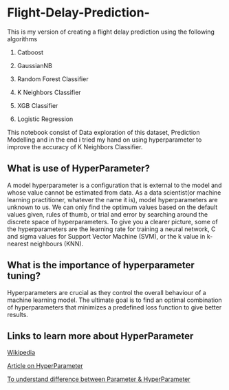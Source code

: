 # Flight-Delay-Prediction-
This is my version of creating a flight delay prediction using the following algorithms

1. Catboost

2. GaussianNB

3. Random Forest Classifier

4. K Neighbors Classifier

5. XGB Classifier

6. Logistic Regression

This notebook consist of Data exploration of this dataset, Prediction Modelling and in the end i tried my hand on using hyperparameter to improve the accuracy of K Neighbors Classifier.

## What is use of HyperParameter?

A model hyperparameter is a configuration that is external to the model and whose value cannot be estimated from data. As a data scientist(or machine learning practitioner, whatever the name it is), model hyperparameters are unknown to us.
We can only find the optimum values based on the default values given, rules of thumb, or trial and error by searching around the discrete space of hyperparameters.
To give you a clearer picture, some of the hyperparameters are the learning rate for training a neural network, C and sigma values for Support Vector Machine (SVM), or the k value in k-nearest neighbours (KNN).

## What is the importance of hyperparameter tuning? 

Hyperparameters are crucial as they control the overall behaviour of a machine learning model. The ultimate goal is to find an optimal combination of hyperparameters that minimizes a predefined loss function to give better results.

## Links to learn more about HyperParameter

[Wikipedia](https://en.wikipedia.org/wiki/Hyperparameter_(machine_learning)#:~:text=In%20machine%20learning%2C%20a%20hyperparameter,to%20control%20the%20learning%20process.&text=An%20example%20of%20a%20model,rate%20and%20mini%2Dbatch%20size.)

[Article on HyperParameter](https://towardsdatascience.com/understanding-hyperparameters-and-its-optimisation-techniques-f0debba07568)

[To understand difference between Parameter & HyperParameter](https://machinelearningmastery.com/difference-between-a-parameter-and-a-hyperparameter/)
